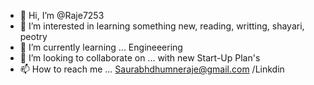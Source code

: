 - 👋 Hi, I’m @Raje7253
- 👀 I’m interested in learning something new, reading, writting, shayari, peotry
- 🌱 I’m currently learning ... Engineeering
- 💞️ I’m looking to collaborate on ... with new Start-Up Plan's
- 📫 How to reach me ... Saurabhdhumneraje@gmail.com /Linkdin

<!---
Raje7253/Raje7253 is a ✨ special ✨ repository because its `README.md` (this file) appears on your GitHub profile.
You can click the Preview link to take a look at your changes.
--->
